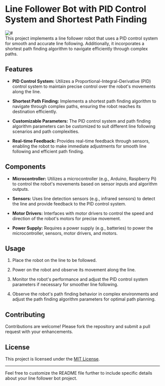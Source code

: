 # Line Follower Bot with PID Control System and Shortest Path Finding
<div><img src="https://res.cloudinary.com/dc7cojpvn/image/upload/v1732861776/line_follower_bot_ctjmlw.jpg" alt="#"></img></div>
This project implements a line follower robot that uses a PID control system for smooth and accurate line following. Additionally, it incorporates a shortest path finding algorithm to navigate efficiently through complex paths.

## Features

- **PID Control System:** Utilizes a Proportional-Integral-Derivative (PID) control system to maintain precise control over the robot's movements along the line.

- **Shortest Path Finding:** Implements a shortest path finding algorithm to navigate through complex paths, ensuring the robot reaches its destination efficiently.

- **Customizable Parameters:** The PID control system and path finding algorithm parameters can be customized to suit different line following scenarios and path complexities.

- **Real-time Feedback:** Provides real-time feedback through sensors, enabling the robot to make immediate adjustments for smooth line following and efficient path finding.

## Components

- **Microcontroller:** Utilizes a microcontroller (e.g., Arduino, Raspberry Pi) to control the robot's movements based on sensor inputs and algorithm outputs.

- **Sensors:** Uses line detection sensors (e.g., infrared sensors) to detect the line and provide feedback to the PID control system.

- **Motor Drivers:** Interfaces with motor drivers to control the speed and direction of the robot's motors for precise movement.

- **Power Supply:** Requires a power supply (e.g., batteries) to power the microcontroller, sensors, motor drivers, and motors.

## Usage

1. Place the robot on the line to be followed.

2. Power on the robot and observe its movement along the line.

3. Monitor the robot's performance and adjust the PID control system parameters if necessary for smoother line following.

4. Observe the robot's path finding behavior in complex environments and adjust the path finding algorithm parameters for optimal path planning.

## Contributing

Contributions are welcome! Please fork the repository and submit a pull request with your enhancements.

## License

This project is licensed under the [MIT License](LICENSE).

---

Feel free to customize the README file further to include specific details about your line follower bot project.
